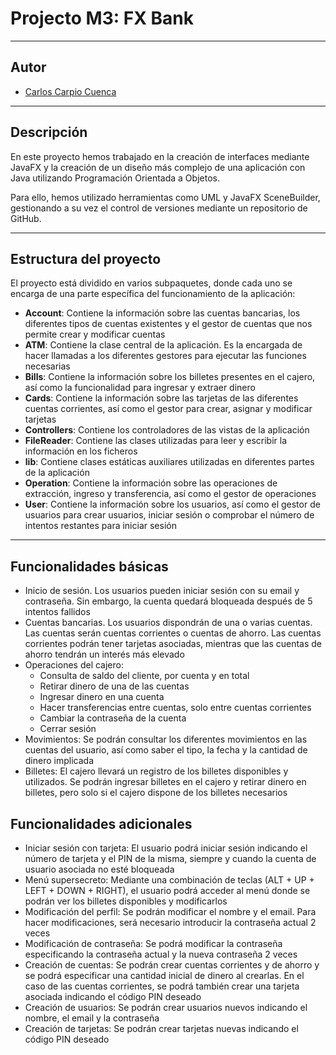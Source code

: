 # Projecto M3: FX Bank

---
## Autor
- [Carlos Carpio Cuenca](https://github.com/AagieKLZ)
---

## Descripción
En este proyecto hemos trabajado en la creación de interfaces mediante JavaFX y la creación de un diseño más complejo de una aplicación con Java utilizando Programación Orientada a Objetos.

Para ello, hemos utilizado herramientas como UML y JavaFX SceneBuilder, gestionando a su vez el control de versiones mediante un repositorio de GitHub.

---
## Estructura del proyecto
El proyecto está dividido en varios subpaquetes, donde cada uno se encarga de una parte específica del funcionamiento de la aplicación:
- **Account**: Contiene la información sobre las cuentas bancarias, los diferentes tipos de cuentas existentes y el gestor de cuentas que nos permite crear y modificar cuentas
- **ATM**: Contiene la clase central de la aplicación. Es la encargada de hacer llamadas a los diferentes gestores para ejecutar las funciones necesarias
- **Bills**: Contiene la información sobre los billetes presentes en el cajero, así como la funcionalidad para ingresar y extraer dinero
- **Cards**: Contiene la información sobre las tarjetas de las diferentes cuentas corrientes, así como el gestor para crear, asignar y modificar tarjetas
- **Controllers**: Contiene los controladores de las vistas de la aplicación
- **FileReader**: Contiene las clases utilizadas para leer y escribir la información en los ficheros
- **lib**: Contiene clases estáticas auxiliares utilizadas en diferentes partes de la aplicación
- **Operation**: Contiene la información sobre las operaciones de extracción, ingreso y transferencia, así como el gestor de operaciones
- **User**: Contiene la información sobre los usuarios, así como el gestor de usuarios para crear usuarios, iniciar sesión o comprobar el número de intentos restantes para iniciar sesión
---
## Funcionalidades básicas
- Inicio de sesión. Los usuarios pueden iniciar sesión con su email y contraseña. Sin embargo, la cuenta quedará bloqueada después de 5 intentos fallidos
- Cuentas bancarias. Los usuarios dispondrán de una o varias cuentas. Las cuentas serán cuentas corrientes o cuentas de ahorro. Las cuentas corrientes podrán tener tarjetas asociadas, mientras que las cuentas de ahorro tendrán un interés más elevado
- Operaciones del cajero:
  - Consulta de saldo del cliente, por cuenta y en total
  - Retirar dinero de una de las cuentas
  - Ingresar dinero en una cuenta
  - Hacer transferencias entre cuentas, solo entre cuentas corrientes
  - Cambiar la contraseña de la cuenta
  - Cerrar sesión
- Movimientos: Se podrán consultar los diferentes movimientos en las cuentas del usuario, así como saber el tipo, la fecha y la cantidad de dinero implicada
- Billetes: El cajero llevará un registro de los billetes disponibles y utilizados. Se podrán ingresar billetes en el cajero y retirar dinero en billetes, pero solo si el cajero dispone de los billetes necesarios

## Funcionalidades adicionales
- Iniciar sesión con tarjeta: El usuario podrá iniciar sesión indicando el número de tarjeta y el PIN de la misma, siempre y cuando la cuenta de usuario asociada no esté bloqueada
- Menú supersecreto: Mediante una combinación de teclas (ALT + UP + LEFT + DOWN + RIGHT), el usuario podrá acceder al menú donde se podrán ver los billetes disponibles y modificarlos
- Modificación del perfil: Se podrán modificar el nombre y el email. Para hacer modificaciones, será necesario introducir la contraseña actual 2 veces
- Modificación de contraseña: Se podrá modificar la contraseña especificando la contraseña actual y la nueva contraseña 2 veces
- Creación de cuentas: Se podrán crear cuentas corrientes y de ahorro y se podrá especificar una cantidad inicial de dinero al crearlas. En el caso de las cuentas corrientes, se podrá también crear una tarjeta asociada indicando el código PIN deseado
- Creación de usuarios: Se podrán crear usuarios nuevos indicando el nombre, el email y la contraseña
- Creación de tarjetas: Se podrán crear tarjetas nuevas indicando el código PIN deseado